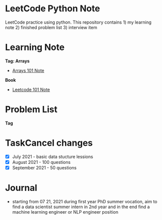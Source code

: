 # LeetCode Python Note
LeetCode practice using python. This repository contains 1) my learning note 2) finished problem list 3) interview item

# Learning Note
**Tag: Arrays**
- [Arrays 101 Note](https://github.com/tinghe14/LeetCode-Python-Note/blob/main/array_101_note.md)

**Book**
- [Leetcode 101 Note](https://github.com/tinghe14/STUDY-LeetCode-Python-Note/blob/main/book_leetcode_101.md)

# Problem List
**Tag**

# TaskCancel changes
- [X] July 2021 - basic data stucture lessions
- [X] August 2021 - 100 questions
- [X] September 2021 - 50 questions

# Journal 
- starting from 07 21, 2021 during first year PhD summer vocation, aim to find a data scientist summer intern in 2nd year and in the end find a machine learning engineer or NLP engineer position
